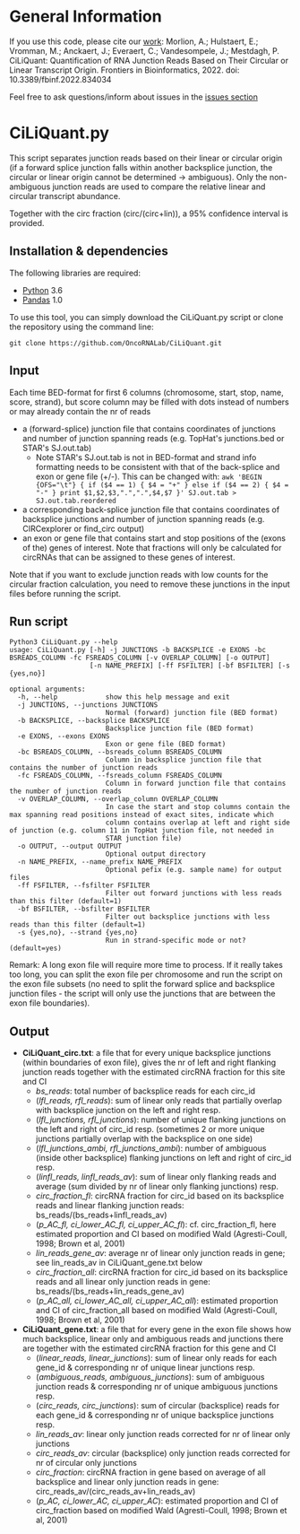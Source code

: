 # General Information

If you use this code, please cite our [work](https://doi.org/10.3389/fbinf.2022.834034):
Morlion, A.; Hulstaert, E.; Vromman, M.; Anckaert, J.; Everaert, C.; Vandesompele, J.; Mestdagh, P. CiLiQuant: Quantification of RNA Junction Reads Based on Their Circular or Linear Transcript Origin. Frontiers in Bioinformatics, 2022. doi: 10.3389/fbinf.2022.834034

Feel free to ask questions/inform about issues in the [issues section](https://github.com/OncoRNALab/CiLiQuant/issues)

# CiLiQuant.py

This script separates junction reads based on their linear or circular origin (if a forward splice junction falls within another backsplice junction, the circular or linear origin cannot be determined -> ambiguous). Only the non-ambiguous junction reads are used to compare the relative linear and circular transcript abundance. 

Together with the circ fraction (circ/(circ+lin)), a 95% confidence interval is provided.

## Installation & dependencies
The following libraries are required:
* [Python](https://www.python.org) 3.6
* [Pandas](https://pandas.pydata.org) 1.0

To use this tool, you can simply download the CiLiQuant.py script or clone the repository using the command line:
```
git clone https://github.com/OncoRNALab/CiLiQuant.git
```

## Input
Each time BED-format for first 6 columns (chromosome, start, stop, name, score, strand), but score column may be filled with dots instead of numbers or may already contain the nr of reads
- a (forward-splice) junction file that contains coordinates of junctions and number of junction spanning reads (e.g. TopHat's junctions.bed or STAR's SJ.out.tab)
  - Note STAR's SJ.out.tab is not in BED-format and strand info formatting needs to be consistent with that of the back-splice and exon or gene file (+/-). This can be changed with:
    ```awk 'BEGIN {OFS="\t"} { if ($4 == 1) { $4 = "+" } else if ($4 == 2) { $4 = "-" } print $1,$2,$3,".",".",$4,$7 }' SJ.out.tab > SJ.out.tab.reordered ```
- a corresponding back-splice junction file that contains coordinates of backsplice junctions and number of junction spanning reads (e.g. CIRCexplorer or find_circ output)
- an exon or gene file that contains start and stop positions of the (exons of the) genes of interest. Note that fractions will only be calculated for circRNAs that can be assigned to these genes of interest.

Note that if you want to exclude junction reads with low counts for the circular fraction calculation, you need to remove these junctions in the input files before running the script.

## Run script
```
Python3 CiLiQuant.py --help                                                                       
usage: CiLiQuant.py [-h] -j JUNCTIONS -b BACKSPLICE -e EXONS -bc BSREADS_COLUMN -fc FSREADS_COLUMN [-v OVERLAP_COLUMN] [-o OUTPUT]
                    [-n NAME_PREFIX] [-ff FSFILTER] [-bf BSFILTER] [-s {yes,no}]

optional arguments:
  -h, --help            show this help message and exit
  -j JUNCTIONS, --junctions JUNCTIONS
                        Normal (forward) junction file (BED format)
  -b BACKSPLICE, --backsplice BACKSPLICE
                        Backsplice junction file (BED format)
  -e EXONS, --exons EXONS
                        Exon or gene file (BED format)
  -bc BSREADS_COLUMN, --bsreads_column BSREADS_COLUMN
                        Column in backsplice junction file that contains the number of junction reads
  -fc FSREADS_COLUMN, --fsreads_column FSREADS_COLUMN
                        Column in forward junction file that contains the number of junction reads
  -v OVERLAP_COLUMN, --overlap_column OVERLAP_COLUMN
                        In case the start and stop columns contain the max spanning read positions instead of exact sites, indicate which
                        column contains overlap at left and right side of junction (e.g. column 11 in TopHat junction file, not needed in
                        STAR junction file)
  -o OUTPUT, --output OUTPUT
                        Optional output directory
  -n NAME_PREFIX, --name_prefix NAME_PREFIX
                        Optional pefix (e.g. sample name) for output files
  -ff FSFILTER, --fsfilter FSFILTER
                        Filter out forward junctions with less reads than this filter (default=1)
  -bf BSFILTER, --bsfilter BSFILTER
                        Filter out backsplice junctions with less reads than this filter (default=1)
  -s {yes,no}, --strand {yes,no}
                        Run in strand-specific mode or not? (default=yes)
```
Remark: A long exon file will require more time to process.
If it really takes too long, you can split the exon file per chromosome and run the script on the exon file subsets (no need to split the forward splice and backsplice junction files - the script will only use the junctions that are between the exon file boundaries).

## Output
- **CiLiQuant_circ.txt**: a file that for every unique backsplice junctions (within boundaries of exon file), gives the nr of left and right flanking junction reads together with the estimated circRNA fraction for this site and CI	
  - *bs_reads*: total number of backsplice reads for each circ_id
  - (*lfl_reads, rfl_reads*): sum of linear only reads that partially overlap with backsplice junction on the left and right resp.
  - (*lfl_junctions, rfl_junctions*): number of unique flanking junctions on the left and right of circ_id resp. (sometimes 2 or more unique junctions partially overlap with the backsplice on one side)
  - (*lfl_junctions_ambi, rfl_junctions_ambi*): number of ambiguous (inside other backsplice) flanking junctions on left and right of circ_id resp.
  - (*linfl_reads, linfl_reads_av*): sum of linear only flanking reads and average (sum divided by nr of linear only flanking junctions) resp.
  - *circ_fraction_fl*: circRNA fraction for circ_id based on its backsplice reads and linear flanking junction reads: bs_reads/(bs_reads+linfl_reads_av)
  - (*p_AC_fl, ci_lower_AC_fl, ci_upper_AC_fl*): cf. circ_fraction_fl, here estimated proportion and CI based on modified Wald (Agresti-Coull, 1998; Brown et al, 2001)
  - *lin_reads_gene_av*: average nr of linear only junction reads in gene; see lin_reads_av in CiLiQuant_gene.txt below
  - *circ_fraction_all*: circRNA fraction for circ_id based on its backsplice reads and all linear only junction reads in gene: bs_reads/(bs_reads+lin_reads_gene_av)
  - (*p_AC_all, ci_lower_AC_all, ci_upper_AC_all*): estimated proportion and CI of circ_fraction_all based on modified Wald (Agresti-Coull, 1998; Brown et al, 2001)
- **CiLiQuant_gene.txt**: a file that for every gene in the exon file shows how much backsplice, linear only and ambiguous reads and junctions there are together with the estimated circRNA fraction for this gene and CI
  - (*linear_reads, linear_junctions*): sum of linear only reads for each gene_id & corresponding nr of unique linear junctions resp.
  - (*ambiguous_reads, ambiguous_junctions*): sum of ambiguous junction reads & corresponding nr of unique ambiguous junctions resp.
  - (*circ_reads, circ_junctions*): sum of circular (backsplice) reads for each gene_id & corresponding nr of unique backsplice junctions resp.
  - *lin_reads_av*: linear only junction reads corrected for nr of linear only junctions
  - *circ_reads_av*: circular (backsplice) only junction reads corrected for nr of circular only junctions
  - *circ_fraction*: circRNA fraction in gene based on average of all backsplice and linear only junction reads in gene: circ_reads_av/(circ_reads_av+lin_reads_av)
  - (*p_AC, ci_lower_AC, ci_upper_AC*): estimated proportion and CI of circ_fraction based on modified Wald (Agresti-Coull, 1998; Brown et al, 2001)
